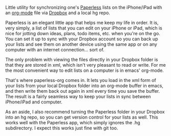 Little utility for synchronizing one's
[Paperless](http://crushapps.com/paperless/) lists on the iPhone/iPad
with an [org-mode](http://orgmode.org) file via
[Dropbox](https://www.dropbox.com) and a local hg repo.

Paperless is an elegant little app that helps me keep my life in
order.  It is, very simply, a list of lists that you can edit on your
iPhone or iPad, which is nice for jotting down ideas, plans, todo
items, etc. when you're on the go. You can set it up to sync with your
Dropbox account so you can back up your lists and see them on another
device using the same app or on any computer with an internet
connection... sort of.

The only problem with viewing the files directly in your Dropbox
folder is that they are stored in xml, which isn't very pleasant to
read or write. For me the most convenient way to edit lists on a
computer is in emacs' org-mode.

That's where paperless-org comes in. It lets you load in the xml form
of your lists from your local Dropbox folder into an org-mode buffer
in emacs, and then write them back out again in xml every time you
save the buffer. The result is a fairly seamless way to keep your
lists in sync between iPhone/iPad and computer.

As an aside, I also recommend turning the Paperless folder in your
Dropbox into an hg repo, so you can get version control for your lists
as well. This works well with the Paperless app, which simply ignores
the .hg subdirectory.  I expect this works just fine with git too.
